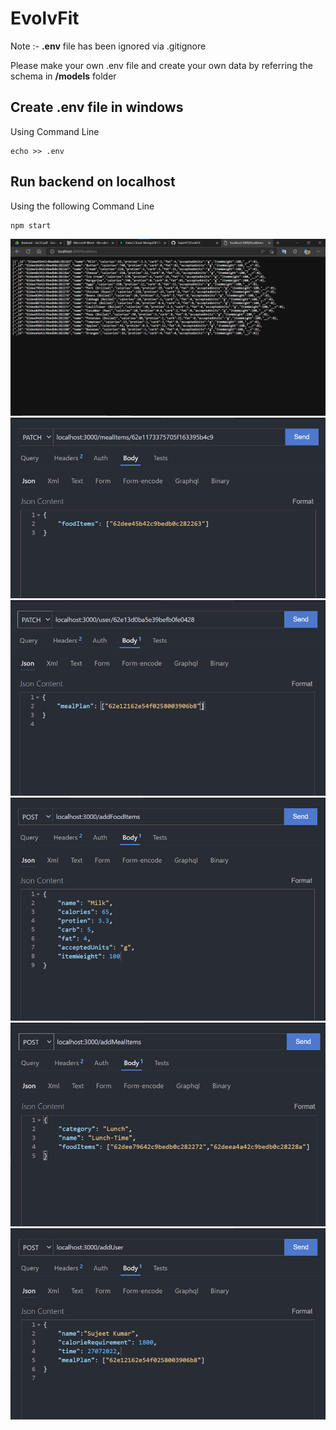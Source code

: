 # EvolvFit

Note :- **.env** file has been ignored via .gitignore

Please make your own .env file and create your own data by referring the schema in **/models** folder

## Create .env file in windows
Using Command Line

``` 
echo >> .env 
```

## Run backend on localhost
Using the following Command Line

```
npm start
```

![Whole DB](./Images/get-all.png)
![Patch Meal Item](./Images/patch-mealItem.png)
![Patch User](./Images/patch-user.png)
![Post Add Food Items](./Images/post-addFoodItems.png)
![Post Add Meal Item](./Images/post-addMealItems.png)
![Post Add User](./Images//post-addUser.png)